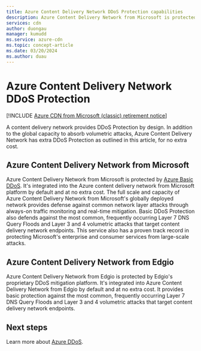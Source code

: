 ```yaml
---
title: Azure Content Delivery Network DDoS Protection capabilities
description: Azure Content Delivery Network from Microsoft is protected by DDoS Protection Basic for no extra cost
services: cdn
author: duongau
manager: kumudd
ms.service: azure-cdn
ms.topic: concept-article
ms.date: 03/20/2024
ms.author: duau
---
```


# Azure Content Delivery Network DDoS Protection

[!INCLUDE [Azure CDN from Microsoft (classic) retirement notice](../../includes/cdn-classic-retirement.md)]

A content delivery network provides DDoS Protection by design. In addition to the global capacity to absorb volumetric attacks, Azure Content Delivery Network has extra DDoS Protection as outlined in this article, for no extra cost.

<a name='azure-cdn-from-microsoft'></a>

## Azure Content Delivery Network from Microsoft

Azure Content Delivery Network from Microsoft is protected by [Azure Basic DDoS](../ddos-protection/ddos-protection-overview.md). It's integrated into the Azure content delivery network from Microsoft platform by default and at no extra cost. The full scale and capacity of Azure Content Delivery Network from Microsoft's globally deployed network provides defense against common network layer attacks through always-on traffic monitoring and real-time mitigation. Basic DDoS Protection also defends against the most common, frequently occurring Layer 7 DNS Query Floods and Layer 3 and 4 volumetric attacks that target content delivery network endpoints. This service also has a proven track record in protecting Microsoft's enterprise and consumer services from large-scale attacks.

<a name='azure-cdn-from-verizon'></a>

<a name='azure-cdn-from-edgio'></a>

## Azure Content Delivery Network from Edgio

Azure Content Delivery Network from Edgio is protected by Edgio's proprietary DDoS mitigation platform. It's integrated into Azure Content Delivery Network from Edgio by default and at no extra cost. It provides basic protection against the most common, frequently occurring Layer 7 DNS Query Floods and Layer 3 and 4 volumetric attacks that target content delivery network endpoints.

## Next steps

Learn more about [Azure DDoS](../ddos-protection/ddos-protection-overview.md).
